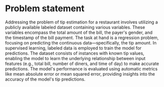 <h1>Problem statement</h1>
<p>
  Addressing the problem of tip estimation for a restaurant involves utilizing a publicly available labeled dataset containing various variables. These variables encompass the total amount of the bill, the payer's gender, and the timestamp of the bill payment. The task at hand is a regression problem, focusing on predicting the continuous data—specifically, the tip amount. In supervised learning, labeled data is employed to train the model for predictions. The dataset consists of instances with known tip values, enabling the model to learn the underlying relationship between input features (e.g., total bill, number of diners, and time of day) to make accurate predictions. The model's performance is evaluated using automatic metrics like mean absolute error or mean squared error, providing insights into the accuracy of the model's tip predictions.
</p>
